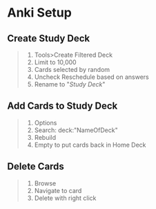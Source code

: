 # Anki Setup

## Create Study Deck
> 1) Tools>Create Filtered Deck
> 2) Limit to 10,000
> 3) Cards selected by random
> 4) Uncheck Reschedule based on answers
> 5) Rename to "*Study Deck*"

## Add Cards to Study Deck
> 1) Options
> 2) Search: deck:"NameOfDeck"
> 3) Rebuild
> 4) Empty to put cards back in Home Deck

## Delete Cards
> 1) Browse
> 2) Navigate to card
> 3) Delete with right click
